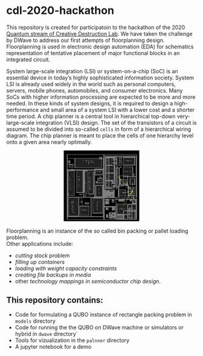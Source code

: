 # cdl-2020-hackathon

This repository is created for participatoin to the hackathon of the 2020 [Quantum stream of Creative Destruction Lab](https://www.creativedestructionlab.com/streams/quantum/).
We have taken the challenge by DWave to address our first attempts of floorplanning design. Floorplanning is used in electronic design automation (EDA) for schematics representation of tentative placement of major functional blocks in an integrated circuit.  

System large-scale integration (LSI) or system-on-a-chip (SoC) is an essential device in today’s highly sophisticated information society. System LSI is already used widely in the world such as personal computers, servers, mobile phones, automobiles, and consumer electronics. Many SoCs with higher information processing are expected to be more and more needed. In these kinds of system designs, it is required to design a high-performance and small area of a system LSI with a lower cost and a shorter time period. A chip planner is a central tool in hierarchical top-down very-large-scale integration (VLSI) design. The set of the transistors of a circuit is assumed to be divided into so-called `cells` in form of a hierarchical wiring diagram. The chip planner is meant to place the cells of one hierarchy level onto a given area nearly optimally.

<p align="center">
<img src="images/floorplan.png" width="200" >
</p>

Floorplanning is an instance of the so called bin packing or pallet loading problem.   
Other applications include: 
- _cutting stock_ problem 
- _filling up containers_ 
- _loading with weight capacity constraints_ 
- _creating file backups in media_  
- other _technology mappings in semiconductor chip design_.
 
## This repository contains:
- Code for formulating a QUBO instance of rectangle packing problem in `models` directory
- Code for running the the QUBO on DWave machine or simulators or hybrid in `dwave` directory`
- Tools for vizualization in the `palnner` directory
- A jupyter notebook for a demo
